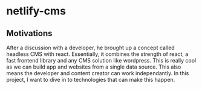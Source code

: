 # netlify-cms
## Motivations

After a discussion with a developer, he brought up a concept called headless CMS with react. Essentially, it combines the strength of react, a fast frontend library and any CMS solution like wordpress. This is really cool as we can build app and websites from a single data source. This also means the developer and content creator can work independantly.
In this project, I want to dive in to technologies that can make this happen.

